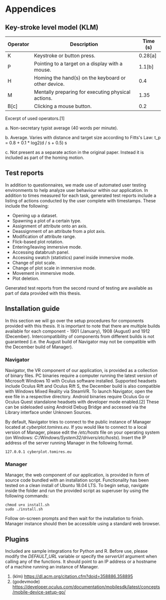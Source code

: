 # Appendices

## Key-stroke level model (KLM)

| Operator | Description | Time (s) |
| --- | --- | --- |
| K | Keystroke or button press. | 0.28[a] |
| P | Pointing to a target on a display with a mouse. | 1.1[b]
| H | Homing the hand(s) on the keyboard or other device. | 0.4 |
| M | Mentally preparing for executing physical actions. | 1.35 |
| B[c] | Clicking a mouse button. | 0.2 |
Excerpt of used operators.[1]

a. Non-secretary typist average (40 words per minute).

b. Average. Varies with distance and target size according to Fitts's Law: t_p = 0.8 + 0.1 * log2(d / s + 0.5) s

c. Not present as a separate action in the original paper. Instead it is included as part of the homing motion.

## Test reports

In addition to questionnaires, we made use of automated user testing environments to help analyze user behaviour within our application. In addition to times measured for each task, generated test reports include a listing of actions conducted by the user complete with timestamps. These include the following:

- Opening up a dataset.
- Spawning a plot of a certain type.
- Assignment of attribute onto an axis.
- Deassignment of an attribute from a plot axis.
- Modification of attribute range.
- Flick-based plot rotation.
- Entering/leaving immersive mode.
- Accessing databrush panel.
- Accessing swatch (statistics) panel inside immersive mode.
- Change of plot scale.
- Change of plot scale in immersive mode.
- Movement in immersive mode.
- Plot deletion.

Generated test reports from the second round of testing are available as part of data provided with this thesis.

## Installation guide

In this section we will go over the setup procedures for components provided with this thesis. It is important to note that there are multiple builds available for each component - 1901 (January), 1908 (August) and 1912 (December). Intercompatibility of components from different builds is not guaranteed (i.e. the August build of Navigator may not be compatible with the December build of Manager).

### Navigator

Navigator, the VR component of our application, is provided as a collection of binary files. PC binaries require a computer running the latest version of Microsoft Windows 10 with Oculus software installed. Supported headsets include Oculus Rift and Oculus Rift S, the December build is also compatible with Windows Mixed Reality via SteamVR. To launch Navigator, open the exe file in a respective directory. Android binaries require Oculus Go or Oculus Quest standalone headsets with developer mode enabled.[2] These can be sideloaded using Android Debug Bridge and accessed via the Library interface under Unknown Sources.

By default, Navigator tries to connect to the public instance of Manager located at *cyberplot.tomires.eu*. If you would like to connect to a local version of Manager, please edit the */etc/hosts* file on your operating system (on Windows: *C:/Windows/System32/drivers/etc/hosts*). Insert the IP address of the server running Manager in the following format.

```
127.0.0.1 cyberplot.tomires.eu
```

### Manager

Manager, the web component of our application, is provided in form of source code bundled with an installation script. Functionality has been tested on a clean install of Ubuntu 18.04 LTS. To begin setup, navigate inside the folder and run the provided script as superuser by using the following commands:

```
chmod u+x install.sh
sudo ./install.sh
```

Follow on-screen prompts and then wait for the installation to finish. Manager instance should then be accessible using a standard web browser.

## Plugins

Included are sample integrations for Python and R. Before use, please modify the *DEFAULT_URL* variable or specify the *serverUrl* argument when calling any of the functions. It should point to an IP address or a hostname of a machine running an instance of Manager.

1. (klm) https://dl.acm.org/citation.cfm?doid=358886.358895
2. (godevmode) https://developer.oculus.com/documentation/mobilesdk/latest/concepts/mobile-device-setup-go/